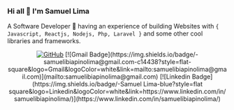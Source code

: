 ### Hi all :wave: I'm Samuel Lima

A Software Developer :rocket: having an experience of building Websites with `{ Javascript, Reactjs, Nodejs, Php, Laravel }` and some other cool libraries and frameworks.

<p align="center">
	<a href="https://github.com/samucka98"><img src="https://img.shields.io/github/followers/samucka98?style=social" alt="GitHub"></a>
	[![Gmail Badge](https://img.shields.io/badge/-samuelibiapinolima@gmail.com-c14438?style=flat-square&logo=Gmail&logoColor=white&link=mailto:samuelibiapinolima@gmail.com)](mailto:samuelibiapinolima@gmail.com)
	[![Linkedin Badge](https://img.shields.io/badge/-Samuel Lima-blue?style=flat square&logo=Linkedin&logoColor=white&link=https://www.linkedin.com/in/samuelibiapinolima/)](https://www.linkedin.com/in/samuelibiapinolima/) 
</p>




<!--
**samucka98/samucka98** is a ✨ _special_ ✨ repository because its `README.md` (this file) appears on your GitHub profile.

Here are some ideas to get you started:

- 🔭 I’m currently working on ...
- 🌱 I’m currently learning ...
- 👯 I’m looking to collaborate on ...
- 🤔 I’m looking for help with ...
- 💬 Ask me about ...
- 📫 How to reach me: ...
- 😄 Pronouns: ...
- ⚡ Fun fact: ...
-->
